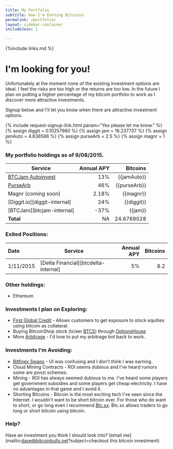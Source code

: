```yaml
---
title: My Portfolio
subtitle: How I'm Earning Bitcoins
permalink: /portfolio/
layout: sidebar-container
includeJoin: 1

---
```


{%include links.md %}


# I'm looking for you!
Unfortunately at the moment none of the existing investment options are ideal. I feel the risks are too high or the returns are too low. In the future I plan on putting a higher percentage of my bitcoin portfolio to work as I discover more attractive investments.

Signup below and I'll let you know when there are attractive investment options.

{% include request-signup-link.html param="Yes please let me know." %}
{% assign diggit = 0.10257980 %}
{% assign jam = 16.237737 %}
{% assign jamAuto = 4.836586 %}
{% assign purseArb = 2.5 %}
{% assign magnr = 1 %}

### My portfolio holdings as of 9/08/2015.

| Service                               | Annual APY    | Bitcoins |
| -----------------------------------   |-------------: | -----:   |
| [BTCJam Autoinvest](/how-to-use-btcjam-autoinvest.html)  |           13% |   {{jamAuto}}  |
| [PurseArb](/how-to-make-money-arbitraging-bitcoin-amazon-gold/) |    46% |   {{purseArb}}  |
| Magnr (coming soon)                   |           2.18% |   {{magnr}}   |
| [Diggit.io][diggit-internal]          |           24% |   {{diggit}}   |
| [BTCJam][btcjam-internal]             |           -37% |   {{jam}}  |
| **Total**                             |            NA |   24.6769028   |


### Exited Positions:

| Date      | Service                               | Annual APY    | Bitcoins |
| :--       | -----------------------------------   |-------------: | -----:   |
| 1/11/2015 | [Delta Financial][btcdelta-internal]  |            5% |   8.2    |



### Other holdings:
* Ethereum

### Investments I plan on Exploring:

* [First Global Credit](http://firstglobalcredit.com/) - Allows customers to get exposure to stock equities using bitcoin as collateral.
* Buying BitcoinShop stock (ticker [BTCS](https://www.google.com/finance?q=btcs)) through [OptionsHouse](http://oh.tellapal.com/a/clk/22Dppg)
* More [Arbitrage](/how-to-earn-bitcoins-through-arbitrage.html) - I'd love to put my arbitrage bot back to work.

### Investments I'm Avoiding:

* [Bitfinex Swaps](/bitfinex-pays-bitcoin-interest.html) - UI was confusing and I don't think I was earning.
* Cloud Mining Contracts - ROI seems dubious and I've heard rumors some are ponzi schemes.
* Mining - ROI has always seemed dubious to me. I've heard some players get government subsidies and some players get cheap electricity. I have no advantages in that game and I avoid it.
* Shorting Bitcoins - Bitcoin is the most exciting tech I've seen since the Internet. I wouldn't want to be short bitcoin ever. For those who do want to short, or go long even I recommend [Btc.sx](https://btc.sx/). Btc.sx allows traders to go long or short bitcoin using bitcoin.


### Help?

Have an investment you think I should look into? [email me](mailto:dave@bitcoinbulls.net?subject=checkout this bitcoin investment)